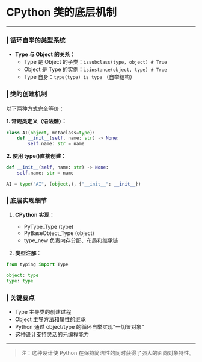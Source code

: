 # CPython 类的底层机制

---

### | 循环自举的类型系统

-   **Type 与 Object 的关系**：
    -   Type 是 Object 的子类：`issubclass(type, object) # True`
    -   Object 是 Type 的实例：`isinstance(object, type) # True`
    -   Type 自身：`type(type) is type` （自举结构）

### | 类的创建机制

以下两种方式完全等价：

**1. 常规类定义（语法糖）：**

```python
class AI(object, metaclass=type):
    def __init__(self, name: str) -> None:
        self.name: str = name
```

**2. 使用 type()直接创建：**

```python
def __init__(self, name: str) -> None:
    self.name: str = name

AI = type("AI", (object,), {"__init__": __init__})
```

### | 底层实现细节

1. **CPython 实现**：

    - PyType_Type (type)
    - PyBaseObject_Type (object)
    - type_new 负责内存分配、布局和继承链

2. **类型注解**：

```python
from typing import Type

object: type
type: type
```

### | 关键要点

-   Type 主导类的创建过程
-   Object 主导方法和属性的继承
-   Python 通过 object/type 的循环自举实现"一切皆对象"
-   这种设计支持灵活的元编程能力

---

> 注：这种设计使 Python 在保持简洁性的同时获得了强大的面向对象特性。
